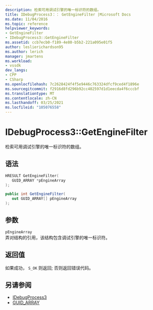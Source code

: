 ```yaml
---
description: 检索可用调试引擎的唯一标识符的数组。
title: IDebugProcess3：： GetEngineFilter |Microsoft Docs
ms.date: 11/04/2016
ms.topic: reference
helpviewer_keywords:
- GetEngineFilter
- IDebugProcess3::GetEngineFilter
ms.assetid: ccb7ecb0-f189-4e80-b5b2-221a095e01f5
author: leslierichardson95
ms.author: lerich
manager: jmartens
ms.workload:
- vssdk
dev_langs:
- CPP
- CSharp
ms.openlocfilehash: 7c2628424f4f5e9446c763324dfcf9ced4f1896e
ms.sourcegitcommit: f2916d8fd296b92cc402597d1d1eecda4f6cccbf
ms.translationtype: MT
ms.contentlocale: zh-CN
ms.lasthandoff: 03/25/2021
ms.locfileid: "105076558"
---
```

# <a name="idebugprocess3getenginefilter"></a>IDebugProcess3::GetEngineFilter
检索可用调试引擎的唯一标识符的数组。

## <a name="syntax"></a>语法

```cpp
HRESULT GetEngineFilter(
   GUID_ARRAY *pEngineArray
);
```

```csharp
public int GetEngineFilter(
   out GUID_ARRAY[] pEngineArray
);
```

## <a name="parameters"></a>参数
`pEngineArray`\
弄对结构的引用，该结构包含调试引擎的唯一标识符。

## <a name="return-value"></a>返回值
 如果成功， `S_OK` 则返回; 否则返回错误代码。

## <a name="see-also"></a>另请参阅
- [IDebugProcess3](../../../extensibility/debugger/reference/idebugprocess3.md)
- [GUID_ARRAY](../../../extensibility/debugger/reference/guid-array.md)
